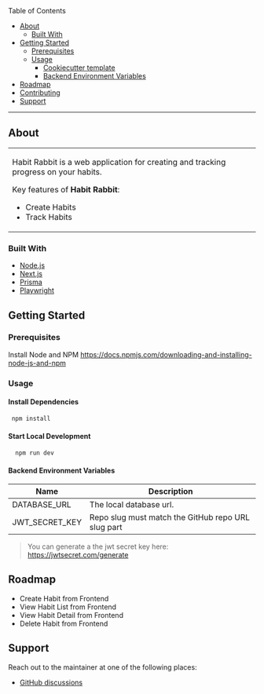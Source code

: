 <summary>Table of Contents</summary>

- [About](#about)
  - [Built With](#built-with)
- [Getting Started](#getting-started)
  - [Prerequisites](#prerequisites)
  - [Usage](#usage)
    - [Cookiecutter template](#cookiecutter-template)
    - [Backend Environment Variables](#backend-environment-variables)
- [Roadmap](#roadmap)
- [Contributing](#contributing)
- [Support](#support)

---

## About

<table>
<tr>
<td>

Habit Rabbit is a web application for creating and tracking progress on your habits.

Key features of **Habit Rabbit**:

- Create Habits
- Track Habits

</td>
</tr>
</table>

### Built With

- [Node.js](https://www.npmjs.com/package/node)
- [Next.js](https://nextjs.org/)
- [Prisma](https://www.prisma.io/)
- [Playwright](https://playwright.dev/)

## Getting Started

### Prerequisites

Install Node and NPM
https://docs.npmjs.com/downloading-and-installing-node-js-and-npm


### Usage

#### Install Dependencies

```sh
 npm install
```

#### Start Local Development
```sh
  npm run dev
```


#### Backend Environment Variables


| Name                       | Description                                                                 |
| -------------------------- | --------------------------------------------------------------------------- |
| DATABASE_URL               | The local database url.                                                     |
| JWT_SECRET_KEY             | Repo slug must match the GitHub repo URL slug part                          |

> You can generate a the jwt secret key here: https://jwtsecret.com/generate

## Roadmap

- Create Habit from Frontend
- View Habit List from Frontend
- View Habit Detail from Frontend
- Delete Habit from Frontend

  
## Support

Reach out to the maintainer at one of the following places:

- [GitHub discussions](https://github.com/mitchellgenova/HabitRabbit/discussions)
